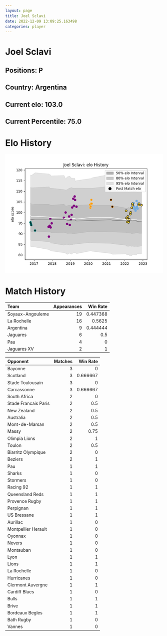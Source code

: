 ```yaml
---  
layout: page  
title: Joel Sclavi  
date: 2022-12-09 13:09:25.163498  
categories: player  
---
```

# Joel Sclavi

## Positions: P

## Country: Argentina

## Current elo: 103.0

## Current Percentile: 75.0

# Elo History


![elo history](history_JoelSclavi.png)
# Match History


| Team             |   Appearances |   Win Rate |
|:-----------------|--------------:|-----------:|
| Soyaux-Angouleme |            19 |   0.447368 |
| La Rochelle      |            16 |   0.5625   |
| Argentina        |             9 |   0.444444 |
| Jaguares         |             6 |   0.5      |
| Pau              |             4 |   0        |
| Jaguares XV      |             2 |   1        |

| Opponent             |   Matches |   Win Rate |
|:---------------------|----------:|-----------:|
| Bayonne              |         3 |   0        |
| Scotland             |         3 |   0.666667 |
| Stade Toulousain     |         3 |   0        |
| Carcassonne          |         3 |   0.666667 |
| South Africa         |         2 |   0        |
| Stade Francais Paris |         2 |   0.5      |
| New Zealand          |         2 |   0.5      |
| Australia            |         2 |   0.5      |
| Mont-de-Marsan       |         2 |   0.5      |
| Massy                |         2 |   0.75     |
| Olimpia Lions        |         2 |   1        |
| Toulon               |         2 |   0.5      |
| Biarritz Olympique   |         2 |   0        |
| Beziers              |         2 |   1        |
| Pau                  |         1 |   1        |
| Sharks               |         1 |   0        |
| Stormers             |         1 |   0        |
| Racing 92            |         1 |   1        |
| Queensland Reds      |         1 |   1        |
| Provence Rugby       |         1 |   1        |
| Perpignan            |         1 |   1        |
| US Bressane          |         1 |   1        |
| Aurillac             |         1 |   0        |
| Montpellier Herault  |         1 |   0        |
| Oyonnax              |         1 |   0        |
| Nevers               |         1 |   0        |
| Montauban            |         1 |   0        |
| Lyon                 |         1 |   1        |
| Lions                |         1 |   1        |
| La Rochelle          |         1 |   0        |
| Hurricanes           |         1 |   0        |
| Clermont Auvergne    |         1 |   1        |
| Cardiff Blues        |         1 |   0        |
| Bulls                |         1 |   1        |
| Brive                |         1 |   1        |
| Bordeaux Begles      |         1 |   1        |
| Bath Rugby           |         1 |   0        |
| Vannes               |         1 |   0        |